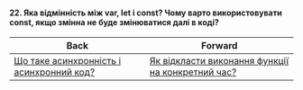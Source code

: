 #### 22. Яка відмінність між var, let і const? Чому варто використовувати const, якщо змінна не буде змінюватися далі в коді?



| Back | Forward |
|---|---|
| [Що таке асинхронність і асинхронний код?](/ua/junior/javascript/what-is-asynchronicity-and-asynchronous-code.md)  | [Як відкласти виконання функції на конкретний час?](/ua/junior/javascript/how-to-delay-a-function-execution-for-a-specific-time.md) |